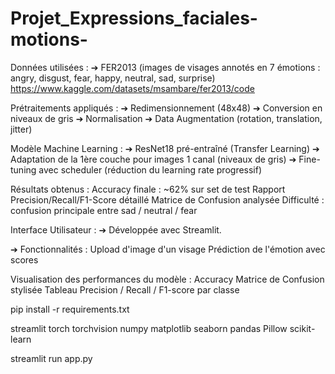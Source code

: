 # Projet_Expressions_faciales-motions-
Données utilisées :
➔ FER2013 (images de visages annotés en 7 émotions : angry, disgust, fear, happy, neutral, sad, surprise)
https://www.kaggle.com/datasets/msambare/fer2013/code

Prétraitements appliqués :
➔ Redimensionnement (48x48)
➔ Conversion en niveaux de gris
➔ Normalisation
➔ Data Augmentation (rotation, translation, jitter)

Modèle Machine Learning :
➔ ResNet18 pré-entraîné (Transfer Learning)
➔ Adaptation de la 1ère couche pour images 1 canal (niveaux de gris)
➔ Fine-tuning avec scheduler (réduction du learning rate progressif)

Résultats obtenus :
Accuracy finale : ~62% sur set de test
Rapport Precision/Recall/F1-Score détaillé
Matrice de Confusion analysée
Difficulté : confusion principale entre sad / neutral / fear

Interface Utilisateur :
➔ Développée avec Streamlit.

➔ Fonctionnalités :
Upload d'image d'un visage
Prédiction de l'émotion avec scores


Visualisation des performances du modèle :
Accuracy
Matrice de Confusion stylisée
Tableau Precision / Recall / F1-score par classe


pip install -r requirements.txt

streamlit
torch
torchvision
numpy
matplotlib
seaborn
pandas
Pillow
scikit-learn

streamlit run app.py

